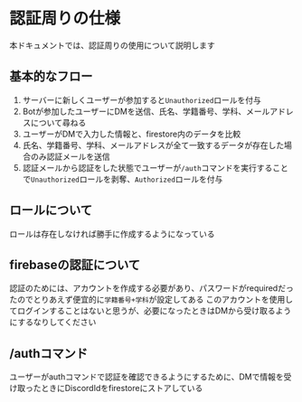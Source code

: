 # 認証周りの仕様
本ドキュメントでは、認証周りの使用について説明します

## 基本的なフロー
1. サーバーに新しくユーザーが参加すると`Unauthorized`ロールを付与
2. Botが参加したユーザーにDMを送信、氏名、学籍番号、学科、メールアドレスについて尋ねる
3. ユーザーがDMで入力した情報と、firestore内のデータを比較
4. 氏名、学籍番号、学科、メールアドレスが全て一致するデータが存在した場合のみ認証メールを送信
5. 認証メールから認証をした状態でユーザーが`/auth`コマンドを実行することで`Unauthorized`ロールを剥奪、`Authorized`ロールを付与

## ロールについて
ロールは存在しなければ勝手に作成するようになっている

## firebaseの認証について
認証のためには、アカウントを作成する必要があり、パスワードがrequiredだったのでとりあえず便宜的に`学籍番号+学科`が設定してある
このアカウントを使用してログインすることはないと思うが、必要になったときはDMから受け取るようにするなりしてください

## /authコマンド
ユーザーがauthコマンドで認証を確認できるようにするために、DMで情報を受け取ったときにDiscordIdをfirestoreにストアしている